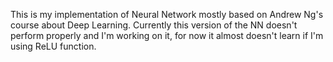 This is my implementation of Neural Network mostly based on Andrew Ng's course about Deep Learning.
Currently this version of the NN doesn't perform properly and I'm working on it, for now it almost doesn't learn if I'm using ReLU function.
